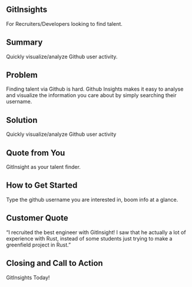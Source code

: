 ## GitInsights ##
For Recruiters/Developers looking to find talent.

## Summary ##
Quickly visualize/analyze Github user activity.

## Problem ##
Finding talent via Github is hard. Github Insights makes it easy to analyse and visualize the information you care about by simply searching their username.

## Solution ##
Quickly visualize/analyze Github user activity

## Quote from You ##
GitInsight as your talent finder.

## How to Get Started ##
Type the github username you are interested in, boom info at a glance.

## Customer Quote ##
“I recruited the best engineer with GitInsight! I saw that he actually a lot of experience with Rust, instead of some students just trying to make a greenfield project in Rust.”

## Closing and Call to Action ##
GitInsights Today!